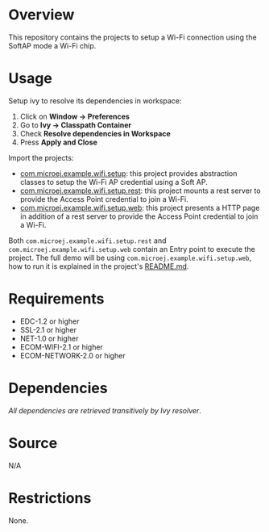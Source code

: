 # Overview
This repository contains the projects to setup a Wi-Fi connection using the SoftAP mode a Wi-Fi chip.

# Usage
Setup ivy to resolve its dependencies in workspace: 
 1. Click on **Window -> Preferences**
 2. Go to **Ivy -> Classpath Container**
 3. Check **Resolve dependencies in Workspace**
 4. Press **Apply and Close**

Import the projects:
 * [com.microej.example.wifi.setup](com.microej.example.wifi.setup): this project provides abstraction classes to setup the Wi-Fi AP credential using a Soft AP.
 * [com.microej.example.wifi.setup.rest](com.microej.example.wifi.setup.rest): this project mounts a rest server to provide the Access Point credential to join a Wi-Fi.
 * [com.microej.example.wifi.setup.web](com.microej.example.wifi.setup.web): this project presents a HTTP page in addition of a rest server to provide the Access Point credential to join a Wi-Fi.
 
 Both `com.microej.example.wifi.setup.rest` and `com.microej.example.wifi.setup.web` contain an Entry point to execute the project.
 The full demo will be using `com.microej.example.wifi.setup.web`, how to run it is explained in the project's [README.md](com.microej.example.wifi.setup.web/README.md).
 

# Requirements
  - EDC-1.2 or higher
  - SSL-2.1 or higher
  - NET-1.0 or higher
  - ECOM-WIFI-2.1 or higher
  - ECOM-NETWORK-2.0 or higher

# Dependencies
 _All dependencies are retrieved transitively by Ivy resolver_.

# Source
N/A

# Restrictions
None.



<!--
    Markdown
    Copyright 2018 IS2T. All rights reserved.
    This library is provided in source code for use, modification and test, subject to license terms.
    Any modification of the source code will break IS2T warranties on the whole library.
-->
